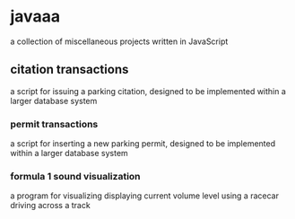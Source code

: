 # javaaa

a collection of miscellaneous projects written in JavaScript

## citation transactions

a script for issuing a parking citation, designed to be implemented within a larger database system

### permit transactions

a script for inserting a new parking permit, designed to be implemented within a larger database system

### formula 1 sound visualization

a program for visualizing displaying current volume level using a racecar driving across a track